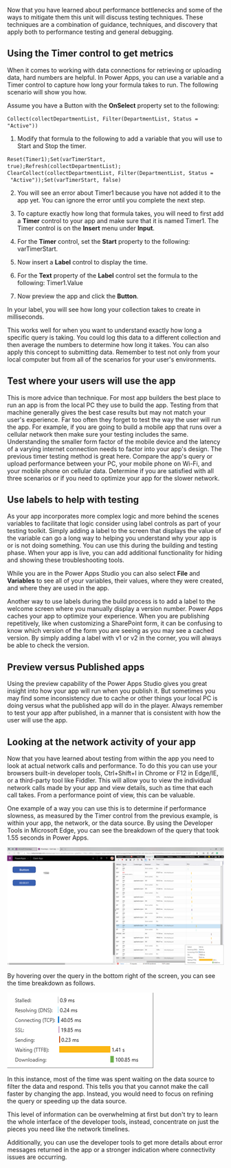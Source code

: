 Now that you have learned about performance bottlenecks and some of the
ways to mitigate them this unit will discuss testing techniques. These
techniques are a combination of guidance, techniques, and discovery that
apply both to performance testing and general debugging.

Using the Timer control to get metrics
--------------------------------------

When it comes to working with data connections for retrieving or
uploading data, hard numbers are helpful. In Power Apps, you can use
a variable and a Timer control to capture how long your formula takes to
run. The following scenario will show you how.

Assume you have a Button with the **OnSelect** property set to the
following:

```
Collect(collectDepartmentList, Filter(DepartmentList, Status = "Active"))
```

1.  Modify that formula to the following to add a variable that you
    will use to Start and Stop the timer.

```
Reset(Timer1);Set(varTimerStart,
true);Refresh(collectDepartmentList);
ClearCollect(collectDepartmentList, Filter(DepartmentList, Status =
 "Active"));Set(varTimerStart, false)
 ```

2. You will see an error about Timer1 because you have not added it to the app yet. You can ignore the error until you complete the next step.

2.  To capture exactly how long that formula takes, you will need to
    first add a **Timer** control to your app and make sure that it
    is named Timer1. The Timer control is on the **Insert** menu under
    **Input**.

3.  For the **Timer** control, set the **Start** property to the following: varTimerStart.

4.  Now insert a **Label** control to display the time.

5.  For the **Text** property of the **Label** control set the formula to the following: Timer1.Value

6.  Now preview the app and click the **Button**.

In your label, you will see how long your collection takes to create in
milliseconds.

This works well for when you want to understand exactly how long a specific query is taking. You could log this data to a different collection and then average the numbers to determine how long it takes. You can also apply this concept to submitting data. Remember to test not only from your local computer but from all of the scenarios for your user's environments.

Test where your users will use the app
--------------------------------------

This is more advice than technique. For most app builders the best place
to run an app is from the local PC they use to build the app. Testing
from that machine generally gives the best case results but may not
match your user's experience. Far too often they forget to test the way
the user will run the app. For example, if you are going to build a
mobile app that runs over a cellular network then make sure your testing
includes the same. Understanding the smaller form factor of the mobile
device and the latency of a varying internet connection needs to factor
into your app's design. The previous timer testing method is great here.
Compare the app's query or upload performance between your PC, your
mobile phone on Wi-Fi, and your mobile phone on cellular data. Determine if you are satisfied with all three scenarios or if you need to optimize your app for the slower network.

Use labels to help with testing
-------------------------------

As your app incorporates more complex logic and more behind the scenes
variables to facilitate that logic consider using label controls as part
of your testing toolkit. Simply adding a label to the screen that
displays the value of the variable can go a long way to helping you
understand why your app is or is not doing something. You can use this
during the building and testing phase. When your app is live, you can add additional functionality for hiding and showing these
troubleshooting tools.

While you are in the Power Apps Studio you can also select
**File** and **Variables** to see all of your variables, their values, where
they were created, and where they are used in the app.

Another way to use labels during the build process is to add a label to
the welcome screen where you manually display a version number.
Power Apps caches your app to optimize your experience. When you are
publishing repetitively, like when customizing a SharePoint form, it can
be confusing to know which version of the form you are seeing as you may
see a cached version. By simply adding a label with v1 or v2 in the
corner, you will always be able to check the version.

Preview versus Published apps
--------------------------

Using the preview capability of the Power Apps Studio gives you great
insight into how your app will run when you publish it. But sometimes
you may find some inconsistency due to cache or other things your local
PC is doing versus what the published app will do in the player. Always
remember to test your app after published, in a manner that is
consistent with how the user will use the app.

Looking at the network activity of your app
-------------------------------------------

Now that you have learned about testing from within the app you need to look at actual network calls and performance. To do this you can use your browsers built-in developer tools, Ctrl+Shift+I in Chrome or F12 in Edge/IE, or a third-party tool like Fiddler. This will allow you to view the individual network calls made by your app and view details, such as time that each call takes. From a performance point of view, this can be valuable.

One example of a way you can use this is to determine if performance slowness, as measured by the Timer control from the previous example, is within your app, the network, or the data source. By using the Developer Tools in Microsoft Edge, you can see the breakdown of the query that took 1.55 seconds in Power Apps.

![Full Screen](../media/fullscreen.png)

By hovering over the query in the bottom right of the screen, you can see the time breakdown as follows.

![Zoom](../media/zoom.png)

In this instance, most of the time was spent waiting on the data source
to filter the data and respond. This tells you that you cannot make the
call faster by changing the app. Instead, you would need to focus on
refining the query or speeding up the data source.

This level of information can be overwhelming at first but don't try to
learn the whole interface of the developer tools, instead, concentrate
on just the pieces you need like the network timelines.

Additionally, you can use the developer tools to get more details about
error messages returned in the app or a stronger indication where
connectivity issues are occurring.
 
